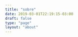 ```yaml
---
title: "sobre"
date: 2019-03-01T22:19:15-03:00
draft: false
type: "page"
layout: "about"
---
```


<!-- {{< load-photoswipe >}}
{{< gallery dir="/uploads/fotos" caption-position="center" caption-effect="fade" />}} -->